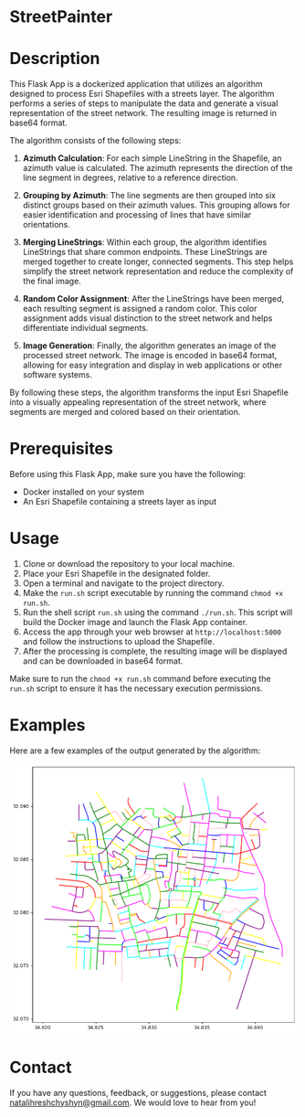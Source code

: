 # StreetPainter

# Description

This Flask App is a dockerized application that utilizes an algorithm designed to process Esri Shapefiles with a streets layer. The algorithm performs a series of steps to manipulate the data and generate a visual representation of the street network. The resulting image is returned in base64 format.

The algorithm consists of the following steps:

1. **Azimuth Calculation**: For each simple LineString in the Shapefile, an azimuth value is calculated. The azimuth represents the direction of the line segment in degrees, relative to a reference direction.

2. **Grouping by Azimuth**: The line segments are then grouped into six distinct groups based on their azimuth values. This grouping allows for easier identification and processing of lines that have similar orientations.

3. **Merging LineStrings**: Within each group, the algorithm identifies LineStrings that share common endpoints. These LineStrings are merged together to create longer, connected segments. This step helps simplify the street network representation and reduce the complexity of the final image.

4. **Random Color Assignment**: After the LineStrings have been merged, each resulting segment is assigned a random color. This color assignment adds visual distinction to the street network and helps differentiate individual segments.

5. **Image Generation**: Finally, the algorithm generates an image of the processed street network. The image is encoded in base64 format, allowing for easy integration and display in web applications or other software systems.

By following these steps, the algorithm transforms the input Esri Shapefile into a visually appealing representation of the street network, where segments are merged and colored based on their orientation.

# Prerequisites

Before using this Flask App, make sure you have the following:

- Docker installed on your system
- An Esri Shapefile containing a streets layer as input

# Usage

1. Clone or download the repository to your local machine.
2. Place your Esri Shapefile in the designated folder.
3. Open a terminal and navigate to the project directory.
4. Make the `run.sh` script executable by running the command `chmod +x run.sh`.
5. Run the shell script `run.sh` using the command `./run.sh`. This script will build the Docker image and launch the Flask App container.
6. Access the app through your web browser at `http://localhost:5000` and follow the instructions to upload the Shapefile.
7. After the processing is complete, the resulting image will be displayed and can be downloaded in base64 format.

Make sure to run the `chmod +x run.sh` command before executing the `run.sh` script to ensure it has the necessary execution permissions.

# Examples

Here are a few examples of the output generated by the algorithm:

![Example 1](flask_app/static/images/example.png)

# Contact

If you have any questions, feedback, or suggestions, please contact [natalihreshchyshyn@gmail.com](mailto:natalihreshchyshyn@gmail.com). We would love to hear from you!
